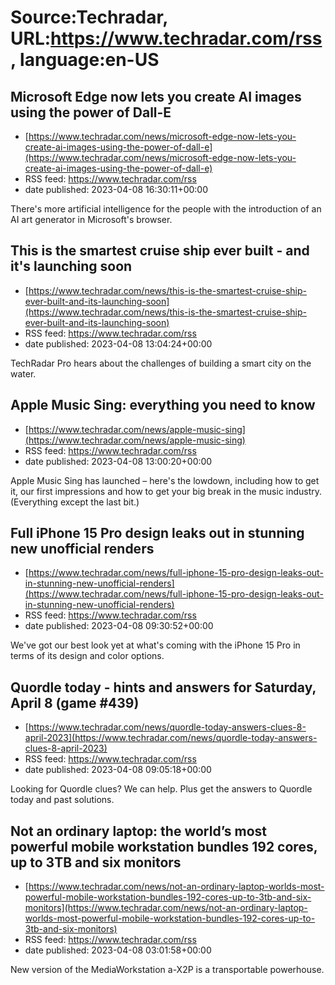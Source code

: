 # Source:Techradar, URL:https://www.techradar.com/rss, language:en-US

## Microsoft Edge now lets you create AI images using the power of Dall-E
 - [https://www.techradar.com/news/microsoft-edge-now-lets-you-create-ai-images-using-the-power-of-dall-e](https://www.techradar.com/news/microsoft-edge-now-lets-you-create-ai-images-using-the-power-of-dall-e)
 - RSS feed: https://www.techradar.com/rss
 - date published: 2023-04-08 16:30:11+00:00

There's more artificial intelligence for the people with the introduction of an AI art generator in Microsoft's browser.

## This is the smartest cruise ship ever built - and it's launching soon
 - [https://www.techradar.com/news/this-is-the-smartest-cruise-ship-ever-built-and-its-launching-soon](https://www.techradar.com/news/this-is-the-smartest-cruise-ship-ever-built-and-its-launching-soon)
 - RSS feed: https://www.techradar.com/rss
 - date published: 2023-04-08 13:04:24+00:00

TechRadar Pro hears about the challenges of building a smart city on the water.

## Apple Music Sing: everything you need to know
 - [https://www.techradar.com/news/apple-music-sing](https://www.techradar.com/news/apple-music-sing)
 - RSS feed: https://www.techradar.com/rss
 - date published: 2023-04-08 13:00:20+00:00

Apple Music Sing has launched – here's the lowdown, including how to get it, our first impressions and how to get your big break in the music industry. (Everything except the last bit.)

## Full iPhone 15 Pro design leaks out in stunning new unofficial renders
 - [https://www.techradar.com/news/full-iphone-15-pro-design-leaks-out-in-stunning-new-unofficial-renders](https://www.techradar.com/news/full-iphone-15-pro-design-leaks-out-in-stunning-new-unofficial-renders)
 - RSS feed: https://www.techradar.com/rss
 - date published: 2023-04-08 09:30:52+00:00

We've got our best look yet at what's coming with the iPhone 15 Pro in terms of its design and color options.

## Quordle today - hints and answers for Saturday, April 8 (game #439)
 - [https://www.techradar.com/news/quordle-today-answers-clues-8-april-2023](https://www.techradar.com/news/quordle-today-answers-clues-8-april-2023)
 - RSS feed: https://www.techradar.com/rss
 - date published: 2023-04-08 09:05:18+00:00

Looking for Quordle clues? We can help. Plus get the answers to Quordle today and past solutions.

## Not an ordinary laptop: the world’s most powerful mobile workstation bundles 192 cores, up to 3TB and six monitors
 - [https://www.techradar.com/news/not-an-ordinary-laptop-worlds-most-powerful-mobile-workstation-bundles-192-cores-up-to-3tb-and-six-monitors](https://www.techradar.com/news/not-an-ordinary-laptop-worlds-most-powerful-mobile-workstation-bundles-192-cores-up-to-3tb-and-six-monitors)
 - RSS feed: https://www.techradar.com/rss
 - date published: 2023-04-08 03:01:58+00:00

New version of the MediaWorkstation a-X2P is a transportable powerhouse.

